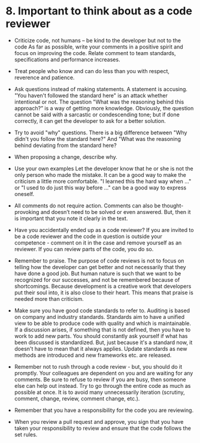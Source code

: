 # 8. Important to think about as a code reviewer

*	Criticize code, not humans – be kind to the developer but not to the code
As far as possible, write your comments in a positive spirit and focus on improving the code. Relate comment to team standards, specifications and performance increases.  

*	Treat people who know and can do less than you with respect, reverence and patience.  

*	Ask questions instead of making statements.
A statement is accusing. "You haven't followed the standard here" is an attack whether intentional or not. The question "What was the reasoning behind this approach?” is a way of getting more knowledge. Obviously, the question cannot be said with a sarcastic or condescending tone; but if done correctly, it can get the developer to ask for a better solution.  

*	Try to avoid "why" questions.
There is a big difference between "Why didn't you follow the standard here?" And "What was the reasoning behind deviating from the standard here?  

*	When proposing a change, describe why.  

*	Use your own examples
Let the developer know that he or she is not the only person who made the mistake. It can be a good way to make the criticism a little more comfortable. "I learned this the hard way when ..." or "I used to do just this way before ..." can be a good way to express oneself.  

*	All comments do not require action.
Comments can also be thought-provoking and doesn’t need to be solved or even answered. But, then it is important that you note it clearly in the text.  

*	Have you accidentally ended up as a code reviewer?
If you are invited to be a code reviewer and the code in question is outside your competence - comment on it in the case and remove yourself as an reviewer. If you can review parts of the code, you do so.  

*	Remember to praise.
The purpose of code reviews is not to focus on telling how the developer can get better and not necessarily that they have done a good job. But human nature is such that we want to be recognized for our successes, and not be remembered because of shortcomings. Because development is a creative work that developers put their soul into, it is also close to their heart. This means that praise is needed more than criticism.  

*	Make sure you have good code standards to refer to.
Auditing is based on company and industry standards. Standards aim to have a unified view to be able to produce code with quality and which is maintainable. If a discussion arises, if something that is not defined, then you have to work to add new parts. You should constantly ask yourself if what has been discussed is standardized.
But, just because it's a standard now, it doesn't have to mean that it always applies. Update standards as new methods are introduced and new frameworks etc. are released.  

*	Remember not to rush through a code review - but, you should do it promptly.
Your colleagues are dependent on you and are waiting for any comments. Be sure to refuse to review if you are busy, then someone else can help out instead.
Try to go through the entire code as much as possible at once. It is to avoid many unnecessarily iteration (scrutiny, comment, change, review, comment change, etc.).  

*	Remember that you have a responsibility for the code you are reviewing.  

*	When you review a pull request and approve, you sign that you have taken your responsibility to review and ensure that the code follows the set rules.  
